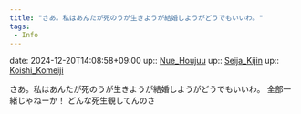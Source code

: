 ```yaml
---
title: "さあ。私はあんたが死のうが生きようが結婚しようがどうでもいいわ。"
tags:
 - Info
---
```


date: 2024-12-20T14:08:58+09:00
up:: [Nue_Houjuu](Bar/Novel/Touhou_Project/Nue_Houjuu.md)
up:: [Seija_Kijin](Bar/Novel/Touhou_Project/Seija_Kijin.md)
up:: [Koishi_Komeiji](Bar/Novel/Touhou_Project/Koishi_Komeiji.md)

さあ。私はあんたが死のうが生きようが結婚しようがどうでもいいわ。
全部一緒じゃねーか！
どんな死生観してんのさ